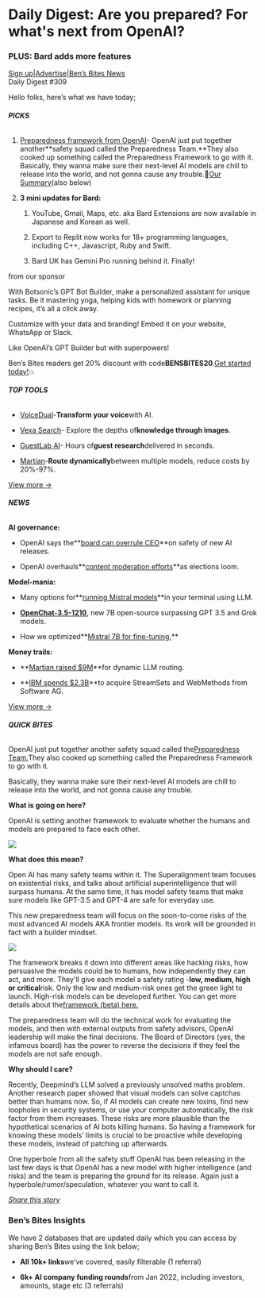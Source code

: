 # Daily Digest: Are you prepared? For what's next from OpenAI?

### PLUS: Bard adds more features

[Sign up](https://www.bensbites.co/?utm_source=bensbites\&utm_medium=referral\&utm_campaign=daily-digest-are-you-prepared-for-what-s-next-from-openai)|[Advertise](https://sponsor.bensbites.co/?utm_source=bensbites\&utm_medium=referral\&utm_campaign=daily-digest-are-you-prepared-for-what-s-next-from-openai)|[Ben’s Bites News](https://news.bensbites.co/?utm_source=bensbites\&utm_medium=referral\&utm_campaign=daily-digest-are-you-prepared-for-what-s-next-from-openai)\
Daily Digest #309

Hello folks, here’s what we have today;

###### **PICKS**

1. [Preparedness framework from OpenAI](https://openai.com/safety/preparedness?utm_source=bensbites\&utm_medium=referral\&utm_campaign=daily-digest-are-you-prepared-for-what-s-next-from-openai)- OpenAI just put together another\*\*safety squad called the Preparedness Team.\*\*They also cooked up something called the Preparedness Framework to go with it. Basically, they wanna make sure their next-level AI models are chill to release into the world, and not gonna cause any trouble.🍿[Our Summary](https://bensbites.beehiiv.com/p/open-ais-preparedness-framework)(also below)

2. **3 mini updates for Bard:**

   1. YouTube, Gmail, Maps, etc. aka Bard Extensions are now available in Japanese and Korean as well.

   2. Export to Replit now works for 18+ programming languages, including C++, Javascript, Ruby and Swift.

   3. Bard UK has Gemini Pro running behind it. Finally!

from our sponsor

With Botsonic’s GPT Bot Builder, make a personalized assistant for unique tasks. Be it mastering yoga, helping kids with homework or planning recipes, it’s all a click away.

Customize with your data and branding! Embed it on your website, WhatsApp or Slack.

Like OpenAI’s GPT Builder but with superpowers!

Ben’s Bites readers get 20% discount with code**BENSBITES20**.[Get started today!](https://writesonic.com/gpt-builder?utm_source=bens-bites\&utm_medium=newsletter\&utm_campaign=botsonic-GPT-Botbuilder)💥

###### **TOP TOOLS**

- [VoiceDual](https://www.voicedual.com/?utm_source=bensbites\&utm_medium=referral\&utm_campaign=daily-digest-are-you-prepared-for-what-s-next-from-openai)-**Transform your voice**with AI.

- [Vexa Search](https://vexasearch.com/?utm_source=bensbites\&utm_medium=referral\&utm_campaign=daily-digest-are-you-prepared-for-what-s-next-from-openai)- Explore the depths of**knowledge through images**.

- [GuestLab AI](https://guestlab.ai/?utm_source=bensbites\&utm_medium=referral\&utm_campaign=daily-digest-are-you-prepared-for-what-s-next-from-openai)- Hours of**guest research**delivered in seconds.

- [Martian](https://withmartian.com/?utm_source=bensbites\&utm_medium=referral\&utm_campaign=daily-digest-are-you-prepared-for-what-s-next-from-openai)-**Route dynamically**between multiple models, reduce costs by 20%-97%.

[View more →](https://news.bensbites.co/tags/show?utm_source=bensbites\&utm_medium=referral\&utm_campaign=daily-digest-are-you-prepared-for-what-s-next-from-openai)

###### **NEWS**

**AI governance:**

- OpenAI says the\*\*[board can overrule CEO](https://www.bloomberg.com/news/articles/2023-12-18/openai-says-board-can-overrule-ceo-on-safety-of-new-ai-releases?utm_source=bensbites\&utm_medium=referral\&utm_campaign=daily-digest-are-you-prepared-for-what-s-next-from-openai)\*\*on safety of new AI releases.

- OpenAI overhauls\*\*[content moderation efforts](https://www.theinformation.com/articles/openai-overhauls-content-moderation-efforts-as-elections-loom?rc=bdorru\&utm_source=bensbites\&utm_medium=referral\&utm_campaign=daily-digest-are-you-prepared-for-what-s-next-from-openai)\*\*as elections loom.

**Model-mania:**

- Many options for\*\*[running Mistral models](https://simonwillison.net/2023/Dec/18/mistral/?utm_source=bensbites\&utm_medium=referral\&utm_campaign=daily-digest-are-you-prepared-for-what-s-next-from-openai)\*\*in your terminal using LLM.

- **[OpenChat-3.5-1210](https://twitter.com/openchatdev/status/1736840031266918616?utm_source=bensbites\&utm_medium=referral\&utm_campaign=daily-digest-are-you-prepared-for-what-s-next-from-openai)**, new 7B open-source surpassing GPT 3.5 and Grok models.

- How we optimized\*\*[Mistral 7B for fine-tuning.](https://openpipe.ai/blog/mistral-7b-fine-tune-optimized?utm_source=bensbites\&utm_medium=referral\&utm_campaign=daily-digest-are-you-prepared-for-what-s-next-from-openai)\*\*

**Money trails:**

- \*\*[Martian raised $9M](https://twitter.com/withmartian/status/1736845543266263077?utm_source=bensbites\&utm_medium=referral\&utm_campaign=daily-digest-are-you-prepared-for-what-s-next-from-openai)\*\*for dynamic LLM routing.

- \*\*[IBM spends $2.3B](https://techcrunch.com/2023/12/18/ibm-to-acquire-streamsets-and-webmethods-from-software-ag/?utm_source=bensbites\&utm_medium=referral\&utm_campaign=daily-digest-are-you-prepared-for-what-s-next-from-openai)\*\*to acquire StreamSets and WebMethods from Software AG.

[View more →](https://news.bensbites.co/tags/news/trending?utm_source=bensbites\&utm_medium=referral\&utm_campaign=daily-digest-are-you-prepared-for-what-s-next-from-openai)

###### **QUICK BITES**

OpenAI just put together another safety squad called the[Preparedness Team.](https://openai.com/safety/preparedness?utm_source=bensbites\&utm_medium=referral\&utm_campaign=daily-digest-are-you-prepared-for-what-s-next-from-openai)They also cooked up something called the Preparedness Framework to go with it.

Basically, they wanna make sure their next-level AI models are chill to release into the world, and not gonna cause any trouble.

**What is going on here?**

OpenAI is setting another framework to evaluate whether the humans and models are prepared to face each other.

![](https://media.beehiiv.com/cdn-cgi/image/fit=scale-down,format=auto,onerror=redirect,quality=80/uploads/asset/file/4c7105c6-146f-41c0-a607-bce551e47fcb/image.png?t=1702987769)

**What does this mean?**

Open AI has many safety teams within it. The Superalignment team focuses on existential risks, and talks about artificial superintelligence that will surpass humans. At the same time, it has model safety teams that make sure models like GPT-3.5 and GPT-4 are safe for everyday use.

This new preparedness team will focus on the soon-to-come risks of the most advanced AI models AKA frontier models. Its work will be grounded in fact with a builder mindset.

![](https://media.beehiiv.com/cdn-cgi/image/fit=scale-down,format=auto,onerror=redirect,quality=80/uploads/asset/file/81da11f9-6e70-4aaf-90bb-c6e56944426d/image.png?t=1702987463)

The framework breaks it down into different areas like hacking risks, how persuasive the models could be to humans, how independently they can act, and more. They'll give each model a safety rating -**low, medium, high or critical**risk. Only the low and medium-risk ones get the green light to launch. High-risk models can be developed further. You can get more details about the[framework (beta) here.](https://cdn.openai.com/openai-preparedness-framework-beta.pdf?utm_source=bensbites\&utm_medium=referral\&utm_campaign=daily-digest-are-you-prepared-for-what-s-next-from-openai)

The preparedness team will do the technical work for evaluating the models, and then with external outputs from safety advisors, OpenAI leadership will make the final decisions. The Board of Directors (yes, the infamous board) has the power to reverse the decisions if they feel the models are not safe enough.

**Why should I care?**

Recently, Deepmind’s LLM solved a previously unsolved maths problem. Another research paper showed that visual models can solve captchas better than humans now. So, if AI models can create new toxins, find new loopholes in security systems, or use your computer automatically, the risk factor from them increases. These risks are more plausible than the hypothetical scenarios of AI bots killing humans. So having a framework for knowing these models’ limits is crucial to be proactive while developing these models, instead of patching up afterwards.

One hyperbole from all the safety stuff OpenAI has been releasing in the last few days is that OpenAI has a new model with higher intelligence (and risks) and the team is preparing the ground for its release. Again just a hyperbole/rumor/speculation, whatever you want to call it.

[*Share this story*](https://bensbites.beehiiv.com/p/open-ais-preparedness-framework)

### Ben’s Bites Insights

We have 2 databases that are updated daily which you can access by sharing Ben’s Bites using the link below;

- **All 10k+ links**we’ve covered, easily filterable (1 referral)

- **6k+ AI company funding rounds**from Jan 2022, including investors, amounts, stage etc (3 referrals)
